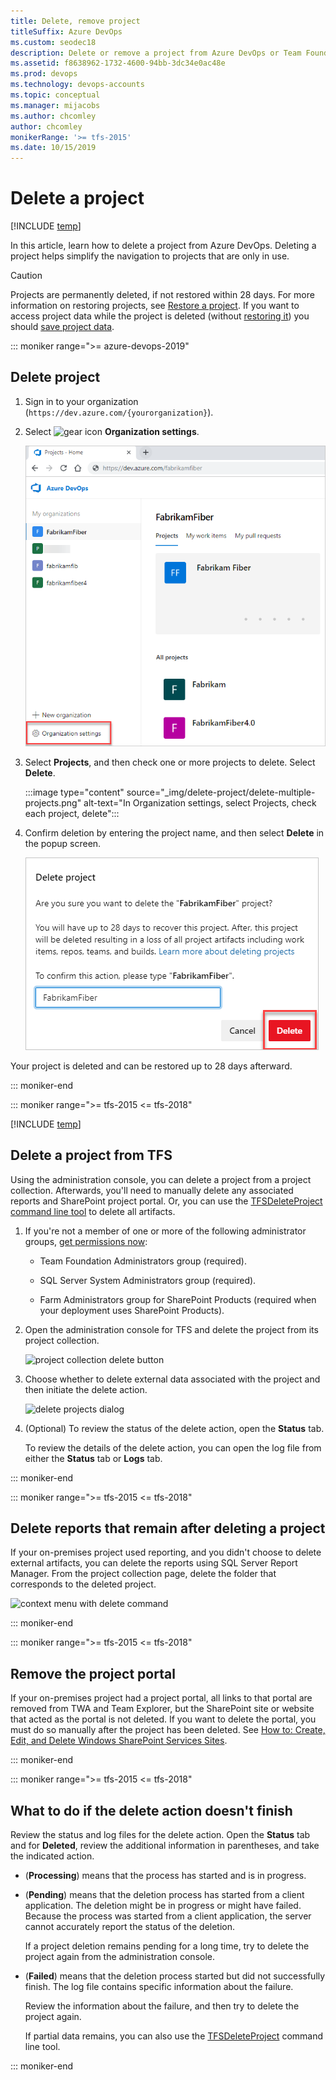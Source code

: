 ```yaml
---
title: Delete, remove project
titleSuffix: Azure DevOps
ms.custom: seodec18
description: Delete or remove a project from Azure DevOps or Team Foundation Server
ms.assetid: f8638962-1732-4600-94bb-3dc34e0ac48e
ms.prod: devops
ms.technology: devops-accounts
ms.topic: conceptual
ms.manager: mijacobs
ms.author: chcomley
author: chcomley
monikerRange: '>= tfs-2015'
ms.date: 10/15/2019
---
```


# Delete a project

[!INCLUDE [temp](../../_shared/version-vsts-tfs-all-versions.md)]    

In this article, learn how to delete a project from Azure DevOps. Deleting a project helps simplify the navigation to projects that are only in use.

> [!Caution]
> Projects are permanently deleted, if not restored within 28 days. For more information on restoring projects, see [Restore a project](restore-project.md). If you want to access project data while the project is deleted (without [restoring it](restore-project.md)) you should [save project data](save-project-data.md).

::: moniker range=">= azure-devops-2019"

## Delete project

1. Sign in to your organization (```https://dev.azure.com/{yourorganization}```).

2. Select ![gear icon](../../_img/icons/gear-icon.png) **Organization settings**.

   ![Open Organization settings](../../_shared/_img/settings/open-admin-settings-vert.png)

3. Select **Projects**, and then check one or more projects to delete. Select **Delete**. 

   :::image type="content" source="_img/delete-project/delete-multiple-projects.png" alt-text="In Organization settings, select Projects, check each project, delete":::

4. Confirm deletion by entering the project name, and then select **Delete** in the popup screen.

    ![popup confirmation delete project screen](_img/delete-project/confirm-delete-project.png)

Your project is deleted and can be restored up to 28 days afterward.

::: moniker-end

<a name="delete-team-proj"></a>

::: moniker range=">= tfs-2015 <= tfs-2018"


[!INCLUDE [temp](../../_shared/open-admin-organization-settings.md)]

## Delete a project from TFS

Using the administration console, you can delete a project from a project collection. Afterwards, you'll need to manually delete any associated reports and SharePoint project portal. Or, you can use the [TFSDeleteProject command line tool](/azure/devops/server/command-line/tfsdeleteproject-cmd) to delete all artifacts.

1. If you're not a member of one or more of the following administrator groups, [get permissions now](/azure/devops/server/admin/add-administrator-tfs):

    - Team Foundation Administrators group (required).

    - SQL Server System Administrators group (required).

    - Farm Administrators group for SharePoint Products (required when your deployment uses SharePoint Products).

2. Open the administration console for TFS and delete the project from its project collection.

    ![project collection delete button](_img/delete-project/ic686856.png)

3. Choose whether to delete external data associated with the project and then initiate the delete action.

    ![delete projects dialog](_img/delete-project/ic687180.png)

4. (Optional) To review the status of the delete action, open the **Status** tab.

    To review the details of the delete action, you can open the log file from either the **Status** tab or **Logs** tab.

::: moniker-end


::: moniker range=">= tfs-2015 <= tfs-2018"

## Delete reports that remain after deleting a project

If your on-premises project used reporting, and you didn't choose to delete external artifacts, you can delete the reports using SQL Server Report Manager. From the project collection page, delete the folder that corresponds to the deleted project.

![context menu with delete command](_img/delete-project/ic686857.png)

::: moniker-end

::: moniker range=">= tfs-2015 <= tfs-2018"

## Remove the project portal

If your on-premises project had a project portal, all links to that portal are removed from TWA and Team Explorer, but the SharePoint site or website that acted as the portal is not deleted. If you want to delete the portal, you must do so manually after the project has been deleted. See [How to: Create, Edit, and Delete Windows SharePoint Services Sites](/previous-versions/visualstudio/visual-studio-2010/ms253110(v%3dvs.100)).

::: moniker-end

::: moniker range=">= tfs-2015 <= tfs-2018"

## What to do if the delete action doesn't finish

Review the status and log files for the delete action. Open the **Status** tab and for **Deleted**, review the additional information in parentheses, and take the indicated action.

- (**Processing**) means that the process has started and is in progress.

- (**Pending**) means that the deletion process has started from a client application. The deletion might be in progress or might have failed. Because the process was started from a client application, the server cannot accurately report the status of the deletion.

    If a project deletion remains pending for a long time, try to delete the project again from the administration console.

- (**Failed**) means that the deletion process started but did not successfully finish. The log file contains specific information about the failure.

    Review the information about the failure, and then try to delete the project again.

    If partial data remains, you can also use the [TFSDeleteProject](/azure/devops/server/command-line/tfsdeleteproject-cmd) command line tool.

::: moniker-end